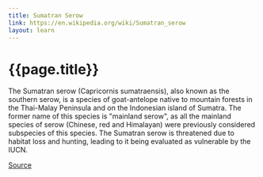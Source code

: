 ```yaml
---
title: Sumatran Serow
link: https://en.wikipedia.org/wiki/Sumatran_serow
layout: learn
---
```

# {{page.title}}

The Sumatran serow (Capricornis sumatraensis), also known as the southern serow, is a species of goat-antelope native to mountain forests in the Thai-Malay Peninsula and on the Indonesian island of Sumatra. The former name of this species is "mainland serow", as all the mainland species of serow (Chinese, red and Himalayan) were previously considered subspecies of this species. The Sumatran serow is threatened due to habitat loss and hunting, leading to it being evaluated as vulnerable by the IUCN.

[Source](page.link)
